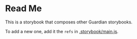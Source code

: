 # Read Me

This is a storybook that composes other Guardian storybooks.

To add a new one, add it the `refs` in [.storybook/main.js](https://github.com/guardian/storybooks/blob/main/.storybook/main.js).
